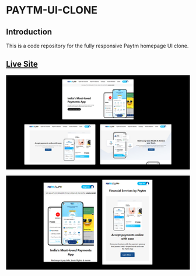 # PAYTM-UI-CLONE

## Introduction

This is a code repository for the fully responsive Paytm homepage UI clone.

## [Live Site](https://product-design-webpage.netlify.app/)

![Live-site-screenshot](screenshots/screenshot-1.png)

![Live-site-screenshot](screenshots/screenshot-2.png)

